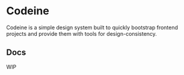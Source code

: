 # Codeine

Codeine is a simple design system built to quickly bootstrap frontend projects and provide them with tools for design-consistency.

## Docs

WIP
